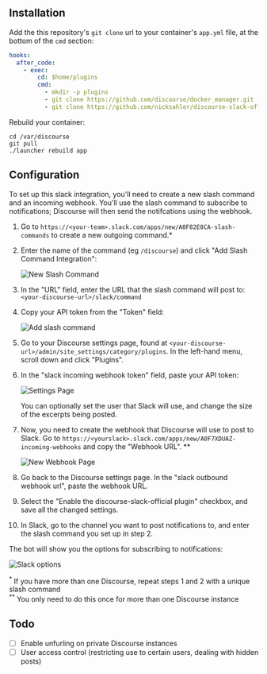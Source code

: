 ## Installation

Add the this repository's `git clone` url to your container's `app.yml` file, at the bottom of the `cmd` section:

```yml
hooks:
  after_code:
    - exec:
        cd: $home/plugins
        cmd:
          - mkdir -p plugins
          - git clone https://github.com/discourse/docker_manager.git
          - git clone https://github.com/nicksahler/discourse-slack-official.git
```

Rebuild your container:

```
cd /var/discourse
git pull
./launcher rebuild app
```

## Configuration

To set up this slack integration, you'll need to create a new slash command and an incoming webhook. You'll use the slash command to subscribe to notifications; Discourse will then send the notifcations using the webhook.

1. Go to `https://<your-team>.slack.com/apps/new/A0F82E8CA-slash-commands` to create a new outgoing command.\*

2. Enter the name of the command (eg `/discourse`) and click "Add Slash Command Integration":

    ![New Slash Command](https://cloud.githubusercontent.com/assets/1386403/16739197/f925f9f6-4766-11e6-92a7-8ea7897e7150.png)  

3. In the "URL" field, enter the URL that the slash command will post to: `<your-discourse-url>/slack/command`

4. Copy your API token from the "Token" field:

    ![Add slash command](https://cloud.githubusercontent.com/assets/1386403/16739199/f92d42ec-4766-11e6-9ea5-131d5625db2e.png)

5. Go to your Discourse settings page, found at `<your-discourse-url>/admin/site_settings/category/plugins`. In the left-hand menu, scroll down and click "Plugins". 

6. In the "slack incoming webhook token" field, paste your API token:

    ![Settings Page](https://cloud.githubusercontent.com/assets/1386403/16739198/f92c6b60-4766-11e6-99b2-877a370f67b5.png)  
    
    You can optionally set the user that Slack will use, and change the size of the excerpts being posted.

6. Now, you need to create the webhook that Discourse will use to post to Slack. Go to `https://<yourslack>.slack.com/apps/new/A0F7XDUAZ-incoming-webhooks` and copy the "Webhook URL". \*\*  

    ![New Webhook Page](https://cloud.githubusercontent.com/assets/1386403/16739200/f92dbee8-4766-11e6-9e4a-03289337a91b.png)

7. Go back to the Discourse settings page. In the "slack outbound webhook url", paste the webhook URL.

8. Select the "Enable the discourse-slack-official plugin" checkbox, and save all the changed settings.

9. In Slack, go to the channel you want to post notifications to, and enter the slash command you set up in step 2. 

  The bot will show you the options for subscribing to notifications:
  
  ![Slack options](https://cloud.githubusercontent.com/assets/3482051/17478266/84614b40-5d62-11e6-9a5c-9aae615ce7db.png)

<sup>\*</sup> If you have more than one Discourse, repeat steps 1 and 2 with a unique slash command  
<sup>\*\*</sup> You only need to do this once for more than one Discourse instance  

## Todo

- [ ] Enable unfurling on private Discourse instances
- [ ] User access control (restricting use to certain users, dealing with hidden posts)

